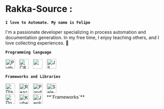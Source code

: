# Rakka-Source :
**`I love to Automate. My name is Felipe`**

 I'm a passionate developer specializing in process automation and documentation generation. In my free time, I enjoy teaching others, and I love collecting experiences. 🚀

 **`Programming language`**

<img align="left" width="30px" style="padding-right:10px" alt="Python" src="https://cdn.jsdelivr.net/gh/devicons/devicon/icons/python/python-original-wordmark.svg" />
<img align="left" width="30px" style="padding-right:10px" alt="C#" src="https://cdn.jsdelivr.net/gh/devicons/devicon/icons/csharp/csharp-original.svg" />
<img align="left" width="30px" style="padding-right:10px" src="https://cdn.jsdelivr.net/gh/devicons/devicon/icons/c/c-original.svg" />
<img align="left" width="30px" style="padding-right:10px" alt="JS" src="https://cdn.jsdelivr.net/gh/devicons/devicon/icons/javascript/javascript-original.svg" /> 
<br />
<br />

**`Frameworks and Libraries`**

<img align="left" width="30px" style="padding-right:10px" alt="Django" src="https://cdn.jsdelivr.net/gh/devicons/devicon/icons/django/django-plain.svg" />
<img align="left" width="30px" style="padding-right:10px" alt="React" src="https://cdn.jsdelivr.net/gh/devicons/devicon/icons/react/react-original-wordmark.svg" />
<img align="left" width="30px" style="padding-right:10px" alt="Pandas PY" src="https://cdn.jsdelivr.net/gh/devicons/devicon/icons/pandas/pandas-original-wordmark.svg" />
<img align="left" width="30px" style="padding-right:10px" alt="Selenium" src="https://cdn.jsdelivr.net/gh/devicons/devicon/icons/selenium/selenium-original.svg" />


<br />
<br />
**`Frameworks`**




<img align="left" width="30px" style="padding-right:10px" alt="Docker" src="https://cdn.jsdelivr.net/gh/devicons/devicon/icons/docker/docker-original-wordmark.svg" />
<img align="left" width="30px" style="padding-right:10px" alt="Kubernet" src="https://cdn.jsdelivr.net/gh/devicons/devicon/icons/kubernetes/kubernetes-plain.svg" />
<img align="left" width="30px" style="padding-right:10px" alt="Jenkins" src="https://cdn.jsdelivr.net/gh/devicons/devicon/icons/jenkins/jenkins-original.svg" />
       
          
